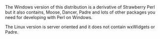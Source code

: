 The Windows version of this distribution is a derivative of Strawberry Perl but it also contains, Moose, Dancer, Padre and lots of other packages you need for developing with Perl on Windows.

The Linux version is server oriented and it does not contain wxWidgets or Padre.